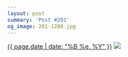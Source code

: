 ```yaml
---
layout: post
summary: 'Post #201'
og_image: 201-1280.jpg
---
```


<p>
  <time><a href="/201">{{ page.date | date: "%B %e, %Y" }}</a></time>
  <a href="/201"><img src="{{ site.assets_url }}/201-640.jpg" srcset="{{ site.assets_url }}/201-1280.jpg 1280w, {{ site.assets_url }}/201-960.jpg 960w, {{ site.assets_url }}/201-640.jpg 640w, {{ site.assets_url }}/201-320.jpg 320w" sizes="(min-width: 700px) 50vw, calc(100vw - 2rem)" /></a>
</p>
